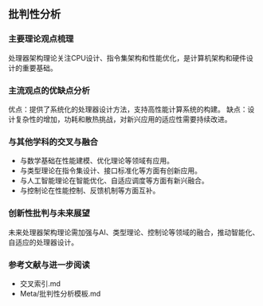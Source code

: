 ## 批判性分析

### 主要理论观点梳理
处理器架构理论关注CPU设计、指令集架构和性能优化，是计算机架构和硬件设计的重要基础。

### 主流观点的优缺点分析
优点：提供了系统化的处理器设计方法，支持高性能计算系统的构建。
缺点：设计复杂性的增加，功耗和散热挑战，对新兴应用的适应性需要持续改进。

### 与其他学科的交叉与融合
- 与数学基础在性能建模、优化理论等领域有应用。
- 与类型理论在指令集设计、接口标准化等方面有创新应用。
- 与人工智能理论在智能优化、自适应调度等方面有新兴融合。
- 与控制论在性能控制、反馈机制等方面互补。

### 创新性批判与未来展望
未来处理器架构理论需加强与AI、类型理论、控制论等领域的融合，推动智能化、自适应的处理器设计。

### 参考文献与进一步阅读
- 交叉索引.md
- Meta/批判性分析模板.md 